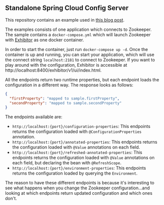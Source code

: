 ## Standalone Spring Cloud Config Server
This repository contains an example used in [this blog post](http://www.enriquerecarte.com/2017-08-11/spring-cloud-config-series-zookeeper-backend).

The examples consists of one application which connects to Zookeeper. The sample contains a `docker-compose.yml` which
will launch Zookeeper with [Exhibitor](https://github.com/soabase/exhibitor/wiki) as one docker container. 

In order to start the container, just run `docker-compose up -d`. Once the container is up and running, you can start your application, which
will use the connect string `localhost:2181` to connect to Zookeeper. If you want to play around with the configuration, Exhibitor is accessible
at http://localhost:8400/exhibitor/v1/ui/index.html.

All the endpoints return two runtime properties, but each endpoint loads the configuration in a different way. The response looks as follows:

```json
{
  "firstProperty": "mapped to sample.firstProperty", 
  "secondProperty": "mapped to sample.secondProperty" 
}
```

The endpoints available are:
- `http://localhost:{port}/configuration-properties`: This endpoints returns the configuration loaded with `@ConfigurationProperties` annotation.
- `http://localhost:{port}/annotated-properties`: This endpoints returns the configuration loaded with `@Value` annotations on each field.
- `http://localhost:{port}/refreshed-annotated-properties`: This endpoints returns the configuration loaded with `@Value` annotations on each field, but
declaring the bean with `@RefreshScope`.
- `http://localhost:{port}/environment-properties`: This endpoints returns the configuration loaded by querying the `Environment`.

The reason to have these different endpoints is because it's interesting to see what happens when you change the Zookeeper configuration...and looking at
which endpoints return updated configuration and which ones don't.
